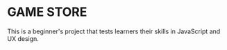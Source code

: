 # GAME STORE
This is a beginner's project that tests learners their skills in JavaScript and UX design.